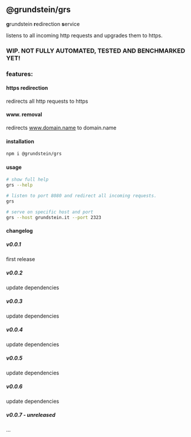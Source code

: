 ## @grundstein/grs

**g**rundstein **r**edirection **s**ervice

listens to all incoming http requests and upgrades them to https.

### WIP. NOT FULLY AUTOMATED, TESTED AND BENCHMARKED YET!

### features:

#### https redirection

redirects all http requests to https

#### www. removal

redirects www.domain.name to domain.name

#### installation

```bash
npm i @grundstein/grs
```

#### usage

```bash
# show full help
grs --help

# listen to port 8080 and redirect all incoming requests.
grs

# serve on specific host and port
grs --host grundstein.it --port 2323
```

#### changelog

##### v0.0.1

first release

##### v0.0.2

update dependencies

##### v0.0.3

update dependencies

##### v0.0.4

update dependencies

##### v0.0.5

update dependencies

##### v0.0.6

update dependencies

##### v0.0.7 - unreleased

...

